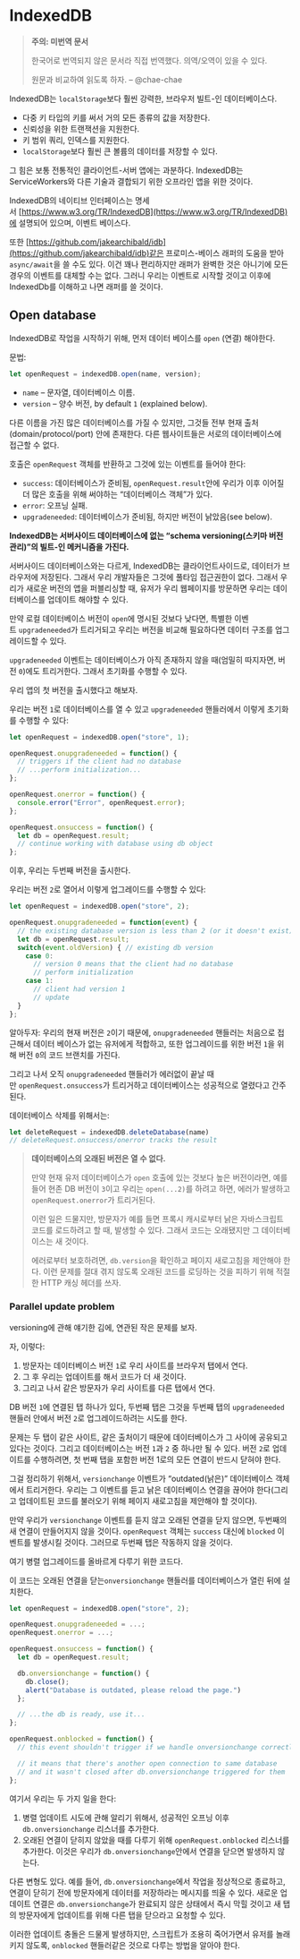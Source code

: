 # IndexedDB

>**주의: 미번역 문서**
>
>한국어로 번역되지 않은 문서라 직접 번역했다. 의역/오역이 있을 수 있다.
>
>원문과 비교하여 읽도록 하자. 
>– @chae-chae

IndexedDB는 `localStorage`보다 훨씬 강력한, 브라우저 빌트-인 데이터베이스다.

- 다중 키 타입의 키를 써서 거의 모든 종류의 값을 저장한다.
- 신뢰성을 위한 트랜잭션을 지원한다.
- 키 범위 쿼리, 인덱스를 지원한다.
- `localStorage`보다 훨씬 큰 볼륨의 데이터를 저장할 수 있다.

그 힘은 보통 전통적인 클라이언트-서버 앱에는 과분하다. IndexedDB는 ServiceWorkers와 다른 기술과 결합되기 위한 오프라인 앱을 위한 것이다.

IndexedDB의 네이티브 인터페이스는 명세서 [https://www.w3.org/TR/IndexedDB](https://www.w3.org/TR/IndexedDB)에 설명되어 있으며, 이벤트 베이스다.

또한 [https://github.com/jakearchibald/idb](https://github.com/jakearchibald/idb)같은 프로미스-베이스 래퍼의 도움을 받아 `async/await`을 쓸 수도 있다. 이건 꽤나 편리하지만 래퍼가 완벽한 것은 아니기에 모든 경우의 이벤트를 대체할 수는 없다. 그러니 우리는 이벤트로 시작할 것이고 이후에 IndexedDb를 이해하고 나면 래퍼를 쓸 것이다.

## Open database

IndexedDB로 작업을 시작하기 위해, 먼저 데이터 베이스를 `open` (연결) 해야한다.

문법:

```js
let openRequest = indexedDB.open(name, version);
```

- `name` – 문자열, 데이터베이스 이름.
- `version` – 양수 버전, by default `1` (explained below).

다른 이름을 가진 많은 데이터베이스를 가질 수 있지만, 그것들 전부 현재 출처(domain/protocol/port) 안에 존재한다. 다른 웹사이트들은 서로의 데이터베이스에 접근할 수 없다.

호출은 `openRequest` 객체를 반환하고 그것에 있는 이벤트를 들어야 한다:

- `success`: 데이터베이스가 준비됨, `openRequest.result`안에 우리가 이후 이어질 더 많은 호출을 위해 써야하는 “데이터베이스 객체”가 있다.
- `error`: 오프닝 실패.
- `upgradeneeded`: 데이터베이스가 준비됨, 하지만 버전이 낡았음(see below).

**IndexedDB는 서버사이드 데이터베이스에 없는 “schema versioning(스키마 버전 관리)”의 빌트-인 메커니즘을 가진다.**

서버사이드 데이터베이스와는 다르게, IndexedDB는 클라이언트사이드로, 데이터가 브라우저에 저장된다. 그래서 우리 개발자들은 그것에 풀타임 접근권한이 없다. 그래서 우리가 새로운 버전의 앱을 퍼블리싱할 때, 유저가 우리 웹페이지를 방문하면 우리는 데이터베이스를 업데이트 해야할 수 있다.

만약 로컬 데이터베이스 버전이 `open`에 명시된 것보다 낮다면, 특별한 이벤트 `upgradeneeded`가 트리거되고 우리는 버전을 비교해 필요하다면 데이터 구조를 업그레이드할 수 있다.

`upgradeneeded` 이벤트는 데이터베이스가 아직 존재하지 않을 때(엄밀히 따지자면, 버전 `0`)에도 트리거한다. 그래서 초기화를 수행할 수 있다.

우리 앱의 첫 버전을 출시했다고 해보자.

우리는 버전 `1`로 데이터베이스를 열 수 있고 `upgradeneeded` 핸들러에서 이렇게 초기화를 수행할 수 있다:

```js
let openRequest = indexedDB.open("store", 1);

openRequest.onupgradeneeded = function() {
  // triggers if the client had no database
  // ...perform initialization...
};

openRequest.onerror = function() {
  console.error("Error", openRequest.error);
};

openRequest.onsuccess = function() {
  let db = openRequest.result;
  // continue working with database using db object
};
```

이후, 우리는 두번째 버전을 출시한다.

우리는 버전 `2`로 열어서 이렇게 업그레이드를 수행할 수 있다:

```js
let openRequest = indexedDB.open("store", 2);

openRequest.onupgradeneeded = function(event) {
  // the existing database version is less than 2 (or it doesn't exist)
  let db = openRequest.result;
  switch(event.oldVersion) { // existing db version
    case 0:
      // version 0 means that the client had no database
      // perform initialization
    case 1:
      // client had version 1
      // update
  }
};
```

알아두자: 우리의 현재 버전은 `2`이기 때문에, `onupgradeneeded` 핸들러는 처음으로 접근해서 데이터 베이스가 없는 유저에게 적합하고, 또한 업그레이드를 위한 버전 `1`을 위해 버전 `0`의 코드 브랜치를 가진다.

그리고 나서 오직 `onupgradeneeded` 핸들러가 에러없이 끝날 때만 `openRequest.onsuccess`가 트리거하고 데이터베이스는 성공적으로 열렸다고 간주된다.

데이터베이스 삭제를 위해서는:

```js
let deleteRequest = indexedDB.deleteDatabase(name)
// deleteRequest.onsuccess/onerror tracks the result
```

>**데이터베이스의 오래된 버전은 열 수 없다.**
>
>만약 현재 유저 데이터베이스가 `open` 호출에 있는 것보다 높은 버전이라면, 예를 들어 현존 DB 버전이 `3`이고 우리는 `open(...2)`를 하려고 하면, 에러가 발생하고 `openRequest.onerror`가 트리거된다.
>
>이런 일은 드물지만, 방문자가 예를 들면 프록시 캐시로부터 낡은 자바스크립트 코드를 로드하려고 할 때, 발생할 수 있다. 그래서 코드는 오래됐지만 그 데이터베이스는 새 것이다.
>
>에러로부터 보호하려면, `db.version`을 확인하고 페이지 새로고침을 제안해야 한다. 이런 문제를 절대 겪지 않도록 오래된 코드를 로딩하는 것을 피하기 위해 적절한 HTTP 캐싱 헤더를 쓰자.

### Parallel update problem

versioning에 관해 얘기한 김에, 연관된 작은 문제를 보자.

자, 이렇다:

1. 방문자는 데이터베이스 버전 `1`로 우리 사이트를 브라우저 탭에서 연다.
2. 그 후 우리는 업데이트를 해서 코드가 더 새 것이다.
3. 그리고 나서 같은 방문자가 우리 사이트를 다른 탭에서 연다.

DB 버전 `1`에 연결된 탭 하나가 있다, 두번째 탭은 그것을 두번째 탭의 `upgradeneeded` 핸들러 안에서 버전 `2`로 업그레이드하려는 시도를 한다.

문제는 두 탭이 같은 사이트, 같은 출처이기 때문에 데이터베이스가 그 사이에 공유되고 있다는 것이다. 그리고 데이터베이스는 버전 `1`과 `2` 중 하나만 될 수 있다. 버전 `2`로 업데이트를 수행하려면, 첫 번째 탭을 포함한 버전 1로의 모든 연결이 반드시 닫혀야 한다.

그걸 정리하기 위해서, `versionchange` 이벤트가 “outdated(낡은)” 데이터베이스 객체에서 트리거한다. 우리는 그 이벤트를 듣고 낡은 데이터베이스 연결을 끊어야 한다(그리고 업데이트된 코드를 불러오기 위해 페이지 새로고침을 제안해야 할 것이다).

만약 우리가 `versionchange` 이벤트를 듣지 않고 오래된 연결을 닫지 않으면, 두번째의 새 연결이 만들어지지 않을 것이다. `openRequest` 객체는 `success` 대신에 `blocked` 이벤트를 발생시킬 것이다. 그러므로 두번째 탭은 작동하지 않을 것이다.

여기 병렬 업그레이드를 올바르게 다루기 위한 코드다.

이 코드는 오래된 연결을 닫는`onversionchange` 핸들러를 데이터베이스가 열린 뒤에 설치한다.

```js
let openRequest = indexedDB.open("store", 2);

openRequest.onupgradeneeded = ...;
openRequest.onerror = ...;

openRequest.onsuccess = function() {
  let db = openRequest.result;

  db.onversionchange = function() {
    db.close();
    alert("Database is outdated, please reload the page.")
  };

  // ...the db is ready, use it...
};

openRequest.onblocked = function() {
  // this event shouldn't trigger if we handle onversionchange correctly

  // it means that there's another open connection to same database
  // and it wasn't closed after db.onversionchange triggered for them
};
```

여기서 우리는 두 가지 일을 한다:

1. 병렬 업데이트 시도에 관해 알리기 위해서, 성공적인 오프닝 이후 `db.onversionchange` 리스너를 추가한다.
2. 오래된 연결이 닫히지 않았을 때를 다루기 위해 `openRequest.onblocked` 리스너를 추가한다. 이것은 우리가 `db.onversionchange`안에서 연결을 닫으면 발생하지 않는다.

다른 변형도 있다. 예를 들어, `db.onversionchange`에서 작업을 정상적으로 종료하고, 연결이 닫히기 전에 방문자에게 데이터를 저장하라는 메시지를 띄울 수 있다. 새로운 업데이트 연결은 `db.onversionchange`가 완료되지 않은 상태에서 즉시 막힐 것이고 새 탭의 방문자에게 업데이트를 위해 다른 탭을 닫으라고 요청할 수 있다.

이러한 업데이트 충돌은 드물게 발생하지만, 스크립트가 조용히 죽어가면서 유저를 놀래키지 않도록, `onblocked` 핸들러같은 것으로 다루는 방법을 알아야 한다.

